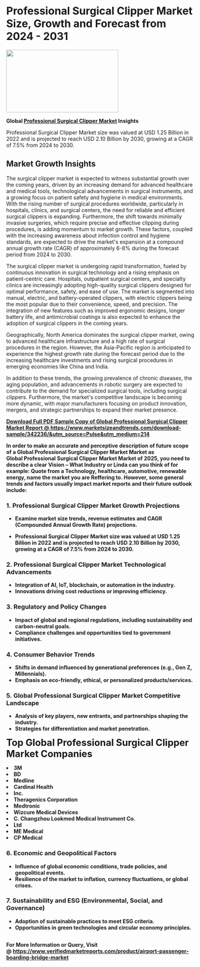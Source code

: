 <H1>Professional Surgical Clipper Market Size, Growth and Forecast from 2024 - 2031</H1><img class="aligncenter size-medium wp-image-584254" src="https://thirdeyenews.in/wp-content/uploads/2024/09/Global-Market-Research-300x168.jpeg" alt="" width="300" height="168" /><p><strong>Global&nbsp;<a href="https://www.marketsizeandtrends.com/download-sample/342236/&amp;utm_source=Pulse&amp;utm_medium=214">Professional Surgical Clipper Market</a> Insights</strong></p><p>Professional Surgical Clipper Market size was valued at USD 1.25 Billion in 2022 and is projected to reach USD 2.10 Billion by 2030, growing at a CAGR of 7.5% from 2024 to 2030.</p><p><h2>Market Growth Insights</h2> <p>The surgical clipper market is expected to witness substantial growth over the coming years, driven by an increasing demand for advanced healthcare and medical tools, technological advancements in surgical instruments, and a growing focus on patient safety and hygiene in medical environments. With the rising number of surgical procedures worldwide, particularly in hospitals, clinics, and surgical centers, the need for reliable and efficient surgical clippers is expanding. Furthermore, the shift towards minimally invasive surgeries, which require precise and effective clipping during procedures, is adding momentum to market growth. These factors, coupled with the increasing awareness about infection control and hygiene standards, are expected to drive the market's expansion at a compound annual growth rate (CAGR) of approximately 6-8% during the forecast period from 2024 to 2030.</p> <p><strong><a href="#"></a></strong></p> <p>The surgical clipper market is undergoing rapid transformation, fueled by continuous innovation in surgical technology and a rising emphasis on patient-centric care. Hospitals, outpatient surgical centers, and specialty clinics are increasingly adopting high-quality surgical clippers designed for optimal performance, safety, and ease of use. The market is segmented into manual, electric, and battery-operated clippers, with electric clippers being the most popular due to their convenience, speed, and precision. The integration of new features such as improved ergonomic designs, longer battery life, and antimicrobial coatings is also expected to enhance the adoption of surgical clippers in the coming years.</p> <p>Geographically, North America dominates the surgical clipper market, owing to advanced healthcare infrastructure and a high rate of surgical procedures in the region. However, the Asia-Pacific region is anticipated to experience the highest growth rate during the forecast period due to the increasing healthcare investments and rising surgical procedures in emerging economies like China and India.</p> <p>In addition to these trends, the growing prevalence of chronic diseases, the aging population, and advancements in robotic surgery are expected to contribute to the demand for specialized surgical tools, including surgical clippers. Furthermore, the market's competitive landscape is becoming more dynamic, with major manufacturers focusing on product innovation, mergers, and strategic partnerships to expand their market presence.</p> <p><strong><a href="#"></p><p><span class=""><strong>Download Full PDF Sample Copy of Global Professional Surgical Clipper Market Report</strong> @ <a href="https://www.marketsizeandtrends.com/download-sample/342236/&amp;utm_source=Pulse&amp;utm_medium=214" target="_blank">https://www.marketsizeandtrends.com/download-sample/342236/&amp;utm_source=Pulse&amp;utm_medium=214</a></span></p><p>In order to make an accurate and perceptive description of future scope of a Global&nbsp;Professional Surgical Clipper Market Market as Global&nbsp;Professional Surgical Clipper Market Market of 2025, you need to describe a clear Vision &ndash; What Industry or Linda can you think of for example: Quote from a Technology, healthcare, automotive, renewable energy, name the market you are Reffering to. However, some general trends and factors usually impact market reports and their future outlook include:</p><h3>1.&nbsp;<strong>Professional Surgical Clipper Market Growth Projections</strong></h3><ul><li>Examine market size trends, revenue estimates and CAGR (Compounded Annual Growth Rate) projections.</li><li><p>Professional Surgical Clipper Market size was valued at USD 1.25 Billion in 2022 and is projected to reach USD 2.10 Billion by 2030, growing at a CAGR of 7.5% from 2024 to 2030.</p></li></ul><h3>2.&nbsp;<strong>Professional Surgical Clipper Market Technological Advancements</strong></h3><ul><li>Integration of AI, IoT, blockchain, or automation in the industry.</li><li>Innovations driving cost reductions or improving efficiency.</li></ul><h3>3.&nbsp;<strong>Regulatory and Policy Changes</strong></h3><ul><li>Impact of global and regional regulations, including sustainability and carbon-neutral goals.</li><li>Compliance challenges and opportunities tied to government initiatives.</li></ul><h3>4.&nbsp;<strong>Consumer Behavior Trends</strong></h3><ul><li>Shifts in demand influenced by generational preferences (e.g., Gen Z, Millennials).</li><li>Emphasis on eco-friendly, ethical, or personalized products/services.</li></ul><h3>5.&nbsp;<strong>Global Professional Surgical Clipper Market Competitive Landscape</strong></h3><ul><li>Analysis of key players, new entrants, and partnerships shaping the industry.</li><li>Strategies for differentiation and market penetration.</li></ul><p data-pm-slice="1 1 []"><span style="color: inherit; font-family: inherit; font-size: 25px;">Top Global Professional Surgical Clipper Market Companies</span></p><div class="" data-test-id=""><p><li>3M</li><li> BD</li><li> Medline</li><li> Cardinal Health</li><li>Inc.</li><li> Theragenics Corporation</li><li> Medtronic</li><li> Wizcure Medical Devices</li><li> C. Changzhou Lookmed Medical Instrument Co.</li><li>Ltd</li><li> ME Medical</li><li> CP Medical</li></p></div><h3>6.&nbsp;<strong>Economic and Geopolitical Factors</strong></h3><ul><li>Influence of global economic conditions, trade policies, and geopolitical events.</li><li>Resilience of the market to inflation, currency fluctuations, or global crises.</li></ul><h3>7.&nbsp;<strong>Sustainability and ESG (Environmental, Social, and Governance)</strong></h3><ul><li>Adoption of sustainable practices to meet ESG criteria.</li><li>Opportunities in green technologies and circular economy principles.</li></ul><h2><strong style="font-size: 14px;">For More Information or Query, Visit @&nbsp;</strong><a style="background-color: #ffffff; font-size: 14px;" href="https://www.marketsizeandtrends.com/report/professional-surgical-clipper-market/" target="_blank">https://www.verifiedmarketreports.com/product/airport-passenger-boarding-bridge-market</a></h2>
